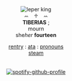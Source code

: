 <div align='center'> 
 <img src='https://files.catbox.moe/tm3n7i.gif' title='leper king'

   <br>ꕀ⠀ ♱⠀ ꕀ<br>
<b>TIBERIAS</b> ; <br>mourn <br>
   she<i>her</i>  <b>fourteen</b>

 
 <a href="https://rentry.co/artoriasdotcom">rentry</a> : <a href="https://mourn.atabook.org">ata</a> : <a href="https://en.pronouns.page/@wolfknight">pronouns</a>
<br><a href="https://steamcommunity.com/profiles/76561199478007567/">steam</a><br>
<br>
<br>
[![spotify-github-profile](https://spotify-github-profile.kittinanx.com/api/view?uid=4c896szxutrf5al0jz5t36o0j&cover_image=true&theme=default&show_offline=false&background_color=000000&interchange=true&bar_color=000000)](https://github.com/kittinan/spotify-github-profile)

